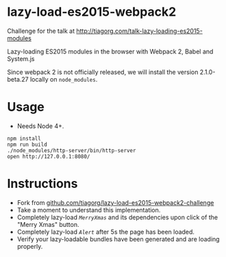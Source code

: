 # lazy-load-es2015-webpack2
Challenge for the talk at http://tiagorg.com/talk-lazy-loading-es2015-modules

Lazy-loading ES2015 modules in the browser with Webpack 2, Babel and System.js

Since webpack 2 is not officially released, we will install the version 2.1.0-beta.27 locally on `node_modules`.

# Usage

- Needs Node 4+.

```
npm install
npm run build
./node_modules/http-server/bin/http-server
open http://127.0.0.1:8080/
```

# Instructions
- Fork from [github.com/tiagorg/lazy-load-es2015-webpack2-challenge](https://github.com/tiagorg/lazy-load-es2015-webpack2-challenge)
- Take a moment to understand this implementation.
- Completely lazy-load *`MerryXmas`* and its dependencies upon click of the "Merry Xmas" button.
- Completely lazy-load *`Alert`* after 5s the page has been loaded.
- Verify your lazy-loadable bundles have been generated and are loading properly.

